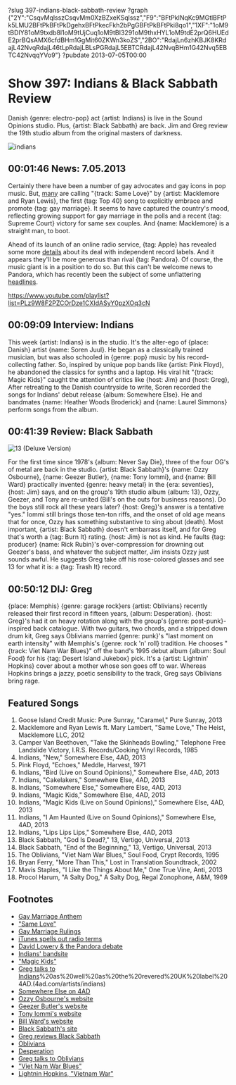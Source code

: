 ?slug 397-indians-black-sabbath-review
?graph {"2Y":"CsqvMqlsszCsqvMm0XzBZxeKSqlssz","F9":"BFtPkINqKc9MGtlBFtPk5LMU2BFtPkBFtPkDgehxBFtPkecFkh2bPgGBFtPkBFtPki8qo1","1XF":"1oM9tBDIY81oM9txdb8l1oM9tUjCuq1oM9tBI3291oM9thxHYL1oM9tdE2prQ6HUEdE2prBQsAMX6cfdBHm1GgMit60ZKWn3koZS","2BO":"RdajLn6zhKBJK8KRdajL42NvqRdajL46tLpRdajLBLsPGRdajL5EBTCRdajL42NvqBHm1G42Nvq5EBTC42NvqqYVo9"}
?pubdate 2013-07-05T00:00

# Show 397: Indians & Black Sabbath Review
Danish {genre: electro-pop} act {artist: Indians} is live in the Sound Opinions studio. Plus, {artist: Black Sabbath} are back. Jim and Greg review the 19th studio album from the original masters of darkness.

![indians](https://static.soundopinions.org/images/2013/indians.jpg)

## 00:01:46 News: 7.05.2013
Certainly there have been a number of gay advocates and gay icons in pop music. But, [many](http://www.nytimes.com/2013/07/01/arts/music/stars-align-for-a-gay-marriage-anthem.html?_r=0) are calling "{track: Same Love}" by {artist: Macklemore and Ryan Lewis}, the first {tag: Top 40} song to explicitly embrace and promote {tag: gay marriage}. It seems to have captured the country's mood, reflecting growing support for gay marriage in the polls and a recent {tag: Supreme Court} victory for same sex couples. And {name: Macklemore} is a straight man, to boot.

Ahead of its launch of an online radio service, {tag: Apple} has revealed some more [details](http://blogs.wsj.com/digits/2013/06/26/apple-spells-out-itunes-radio-terms-for-record-labels/) about its deal with independent record labels. And it appears they'll be more generous than rival {tag: Pandora}. Of course, the music giant is in a position to do so. But this can't be welcome news to Pandora, which has recently been the subject of some unflattering [headlines](headlines).

https://www.youtube.com/playlist?list=PLz9W8F2PZCOrDze1CXIdASyY0pzXOq3cN

## 00:09:09 Interview: Indians
This week {artist: Indians} is in the studio. It's the alter-ego of {place: Danish} artist {name: Soren Juul}. He began as a classically trained musician, but was also schooled in {genre: pop} music by his record-collecting father. So, inspired by unique pop bands like {artist: Pink Floyd}, he abandoned the classics for synths and a laptop. His viral hit "{track: Magic Kids}" caught the attention of critics like {host: Jim} and {host: Greg}, After retreating to the Danish countryside to write, Soren recorded the songs for Indians' debut release {album: Somewhere Else}. He and bandmates {name: Heather Woods Broderick} and {name: Laurel Simmons} perform songs from the album.

## 00:41:39 Review: Black Sabbath
![13 (Deluxe Version)](https://static.soundopinions.org/assets/397/1XF0.jpg)

For the first time since 1978's {album: Never Say Die}, three of the four OG's of metal are back in the studio. {artist: Black Sabbath}'s {name: Ozzy Osbourne}, {name: Geezer Butler}, {name: Tony Iommi}, and {name: Bill Ward} practically invented {genre: heavy metal} in the {era: seventies}, {host: Jim} says, and on the group's 19th studio album {album: 13}, Ozzy, Geezer, and Tony are re-united (Bill's on the outs for business reasons). Do the boys still rock all these years later? {host: Greg}'s answer is a tentative "yes." Iommi still brings those ten-ton riffs, and the onset of old age means that for once, Ozzy has something substantive to sing about (death). Most important, {artist: Black Sabbath} doesn't embarrass itself, and for Greg that's worth a {tag: Burn It} rating. {host: Jim} is not as kind. He faults {tag: producer} {name: Rick Rubin}'s over-compression for drowning out Geezer's bass, and whatever the subject matter, Jim insists Ozzy just sounds awful. He suggests Greg take off his rose-colored glasses and see 13 for what it is: a {tag: Trash It} record.

## 00:50:12 DIJ: Greg
{place: Memphis} {genre: garage rock}ers {artist: Oblivians} recently released their first record in fifteen years, {album: Desperation}. {host: Greg}'s had it on heavy rotation along with the group's {genre: post-punk}-inspired back catalogue. With two guitars, two chords, and a stripped down drum kit, Greg says Oblivians married {genre: punk}'s "last moment on earth intensity" with Memphis's {genre: rock 'n' roll} tradition. He chooses "{track: Viet Nam War Blues}" off the band's 1995 debut album {album: Soul Food} for his {tag: Desert Island Jukebox} pick. It's a {artist: Lightnin' Hopkins} cover about a mother whose son goes off to war. Whereas Hopkins brings a jazzy, poetic sensibility to the track, Greg says Oblivians bring rage.

## Featured Songs
1. Goose Island Credit Music: Pure Sunray, "Caramel," Pure Sunray, 2013
2. Macklemore and Ryan Lewis ft. Mary Lambert, "Same Love," The Heist, Macklemore LLC, 2012
3. Camper Van Beethoven, "Take the Skinheads Bowling," Telephone Free Landslide Victory, I.R.S. Records/Cooking Vinyl Records, 1985
4. Indians, "New," Somewhere Else, 4AD, 2013
5. Pink Floyd, "Echoes," Meddle, Harvest, 1971
6. Indians, "Bird (Live on Sound Opinions)," Somewhere Else, 4AD, 2013
7. Indians, "Cakelakers," Somewhere Else, 4AD, 2013
8. Indians, "Somewhere Else," Somewhere Else, 4AD, 2013
9. Indians, "Magic Kids," Somewhere Else, 4AD, 2013
10. Indians, "Magic Kids (Live on Sound Opinions)," Somewhere Else, 4AD, 2013
11. Indians, "I Am Haunted (Live on Sound Opinions)," Somewhere Else, 4AD, 2013
12. Indians, "Lips Lips Lips," Somewhere Else, 4AD, 2013
13. Black Sabbath, "God Is Dead?," 13, Vertigo, Universal, 2013
14. Black Sabbath, "End of the Beginning," 13, Vertigo, Universal, 2013
15. The Oblivians, "Viet Nam War Blues," Soul Food, Crypt Records, 1995
16. Bryan Ferry, "More Than This," Lost in Translation Soundtrack, 2002
17. Mavis Staples, "I Like the Things About Me," One True Vine, Anti, 2013
18. Procol Harum, "A Salty Dog," A Salty Dog, Regal Zonophone, A&M, 1969

## Footnotes
- [Gay Marriage Anthem](http://www.nytimes.com/2013/07/01/arts/music/stars-align-for-a-gay-marriage-anthem.html?_r=0)
- ["Same Love"](http://www.youtube.com/watch?v=hlVBg7_08n0)
- [Gay Marriage Rulings](http://www.npr.org/2013/06/26/195956196/supreme-court-extends-gay-marriage-rights-with-two-rulings)
- [iTunes spells out radio terms](http://blogs.wsj.com/digits/2013/06/26/apple-spells-out-itunes-radio-terms-for-record-labels/)
- [David Lowery & the Pandora debate](http://www.spin.com/articles/pandora-david-lowery-cracker-low-royalties-debate-streaming/)
- [Indians' bandsite](http://www.heyiamindians.com/)
- ["Magic Kids"](http://www.youtube.com/watch?v=aaaC2TKsXi8)
- [Greg talks to Indians](http://articles.chicagotribune.com/2013-03-01/entertainment/chi-indians-interview-20130227_1_synthesizer-folk-band-musical-ability)%20as%20well%20as%20the%20revered%20UK%20label%204AD.(4ad.com/artists/indians)
- [Somewhere Else  on 4AD](http://www.4ad.com/releases/21710)
- [Ozzy Osbourne's website](http://www.ozzy.com/us/home)
- [Geezer Butler's website](http://www.geezerbutler.com/)
- [Tony Iommi's website](http://www.iommi.com/)
- [Bill Ward's website](http://www.billward.com/)
- [Black Sabbath's site](http://www.blacksabbath.com/)
- [Greg reviews Black Sabbath](http://articles.chicagotribune.com/2013-06-09/entertainment/chi-black-sabbath-album-review-20130609_1_black-sabbath-tony-iommi-ozzy-osbourne)
- [Oblivians](https://www.facebook.com/theoblivians)
- [Desperation](http://www.midheaven.com/item/desperation-by-oblivians-cd)
- [Greg talks to Oblivians](http://articles.chicagotribune.com/2013-07-03/entertainment/chi-oblivians-interview-20130703_1_band-members-memphis-punk-and-hardcore)
- ["Viet Nam War Blues"](http://www.youtube.com/watch?v=-89Kii9cHKU)
- [Lightnin Hopkins, "Vietnam War"](http://www.youtube.com/watch?v=6ySfSqpSeHk)
